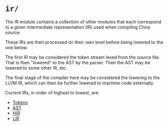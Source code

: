# `ir/`

The IR module contains a collection of other modules that each
correspond to a given intermediate representation (IR) used when
compiling Chirp source.

These IRs are then processed on their own level before being lowered
to the one below.

The first IR may be considered the token stream lexed from the source
file. That is then "lowered" to the AST by the parser. Then the AST
may be lowered to some other IR, etc.

The final stage of the compiler here may be considered the lowering to
the LLVM IR, which can then be further lowered to machine code
externally.

Current IRs, in order of highest to lowest, are:
- [Tokens](tok/)
- [AST](ast/)
- [HIR](hir/)
- [LIR](lir/)
